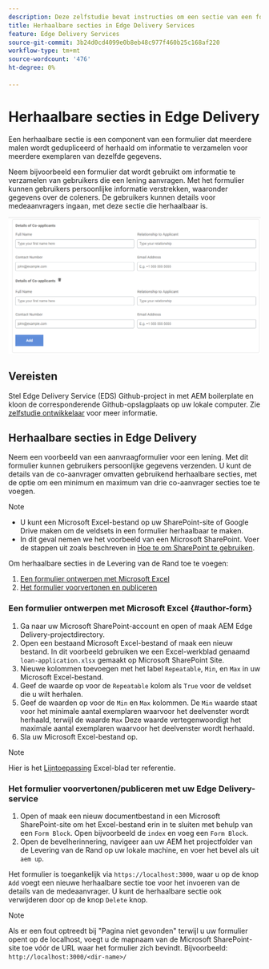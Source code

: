 ```yaml
---
description: Deze zelfstudie bevat instructies om een sectie van een formulier herhaalbaar te maken
title: Herhaalbare secties in Edge Delivery Services
feature: Edge Delivery Services
source-git-commit: 3b24d0cd4099e0b8eb48c977f460b25c168af220
workflow-type: tm+mt
source-wordcount: '476'
ht-degree: 0%

---
```



# Herhaalbare secties in Edge Delivery

Een herhaalbare sectie is een component van een formulier dat meerdere malen wordt gedupliceerd of herhaald om informatie te verzamelen voor meerdere exemplaren van dezelfde gegevens.

Neem bijvoorbeeld een formulier dat wordt gebruikt om informatie te verzamelen van gebruikers die een lening aanvragen. Met het formulier kunnen gebruikers persoonlijke informatie verstrekken, waaronder gegevens over de coleners. De gebruikers kunnen details voor medeaanvragers ingaan, met deze sectie die herhaalbaar is.

![Herhaalbare secties in formulieren](/help/forms/assets/eds-repeatable.png)

## Vereisten

Stel Edge Delivery Service (EDS) Github-project in met AEM boilerplate en kloon de corresponderende Github-opslagplaats op uw lokale computer. Zie [zelfstudie ontwikkelaar](https://experienceleague.adobe.com/docs/experience-manager-cloud-service/content/edge-delivery/build/tutorial.html) voor meer informatie.

## Herhaalbare secties in Edge Delivery

Neem een voorbeeld van een aanvraagformulier voor een lening. Met dit formulier kunnen gebruikers persoonlijke gegevens verzenden. U kunt de details van de co-aanvrager omvatten gebruikend herhaalbare secties, met de optie om een minimum en maximum van drie co-aanvrager secties toe te voegen.

>[!NOTE]
>
> * U kunt een Microsoft Excel-bestand op uw SharePoint-site of Google Drive maken om de veldsets in een formulier herhaalbaar te maken.
> * In dit geval nemen we het voorbeeld van een Microsoft SharePoint. Voer de stappen uit zoals beschreven in [Hoe te om SharePoint te gebruiken](https://www.aem.live/docs/setup-customer-sharepoint).


Om herhaalbare secties in de Levering van de Rand toe te voegen:

1. [Een formulier ontwerpen met Microsoft Excel](#author-form)
2. [Het formulier voorvertonen en publiceren](#preview-form)

### Een formulier ontwerpen met Microsoft Excel {#author-form}

1. Ga naar uw Microsoft SharePoint-account en open of maak AEM Edge Delivery-projectdirectory.
2. Open een bestaand Microsoft Excel-bestand of maak een nieuw bestand.
In dit voorbeeld gebruiken we een Excel-werkblad genaamd `loan-application.xlsx` gemaakt op Microsoft SharePoint Site.
3. Nieuwe kolommen toevoegen met het label `Repeatable`, `Min`, en `Max` in uw Microsoft Excel-bestand.
4. Geef de waarde op voor de `Repeatable` kolom als `True` voor de veldset die u wilt herhalen.
5. Geef de waarden op voor de `Min` en `Max` kolommen. De `Min` waarde staat voor het minimale aantal exemplaren waarvoor het deelvenster wordt herhaald, terwijl de waarde `Max` Deze waarde vertegenwoordigt het maximale aantal exemplaren waarvoor het deelvenster wordt herhaald.
6. Sla uw Microsoft Excel-bestand op.

>[!NOTE]
>
> Hier is het [Lijntoepassing](/help/forms/assets/loan-application.xlsx) Excel-blad ter referentie.

### Het formulier voorvertonen/publiceren met uw Edge Delivery-service

1. Open of maak een nieuw documentbestand in een Microsoft SharePoint-site om het Excel-bestand erin in te sluiten met behulp van een `Form Block`. Open bijvoorbeeld de `index` en voeg een `Form Block`.
2. Open de bevelherinnering, navigeer aan uw AEM het projectfolder van de Levering van de Rand op uw lokale machine, en voer het bevel als uit `aem up`.

Het formulier is toegankelijk via `https://localhost:3000`, waar u op de knop `Add` voegt een nieuwe herhaalbare sectie toe voor het invoeren van de details van de medeaanvrager. U kunt de herhaalbare sectie ook verwijderen door op de knop `Delete` knop.

>[!NOTE]
>
> Als er een fout optreedt bij &quot;Pagina niet gevonden&quot; terwijl u uw formulier opent op de localhost, voegt u de mapnaam van de Microsoft SharePoint-site toe vóór de URL waar het formulier zich bevindt. Bijvoorbeeld: `http://localhost:3000/<dir-name>/`





